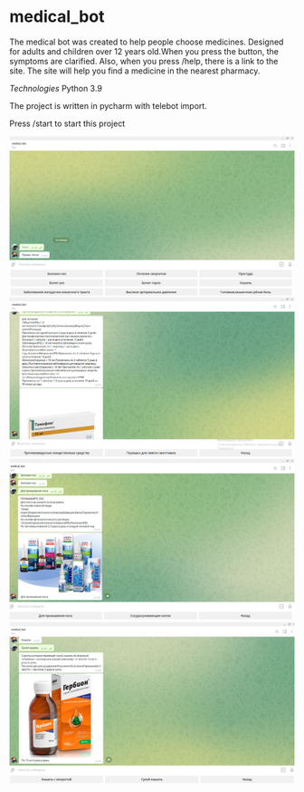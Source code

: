 # medical_bot

The medical bot was created to help people choose medicines. Designed for adults and children over 12 years old.When you press the button, the symptoms are clarified.
Also, when you press /help, there is a link to the site. The site will help you find a medicine in the nearest pharmacy.

*Technologies*
Python 3.9

The project is written in pycharm with telebot import.


Press /start   to start this project


![alt text](1.png)
![alt text](2.png)
![alt text](3.png)
![alt text](4.png)
